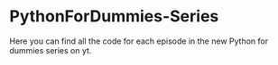 # PythonForDummies-Series
Here you can find all the code for each episode in the new Python for dummies series on yt.
